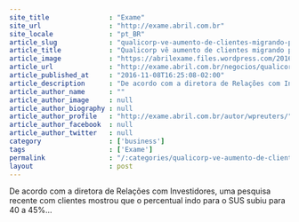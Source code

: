```yaml
---
site_title               : "Exame"
site_url                 : "http://exame.abril.com.br"
site_locale              : "pt_BR"
article_slug             : "qualicorp-ve-aumento-de-clientes-migrando-para-o-sus"
article_title            : "Qualicorp vê aumento de clientes migrando para o SUS"
article_image            : "https://abrilexame.files.wordpress.com/2016/10/size_960_16_9_sus-hospital2.jpg?quality=70&strip=all&w=960"
article_url              : "http://exame.abril.com.br/negocios/qualicorp-ve-aumento-de-clientes-migrando-para-o-sus/"
article_published_at     : "2016-11-08T16:25:08-02:00"
article_description      : "De acordo com a diretora de Relações com Investidores, uma pesquisa recente com clientes mostrou que o percentual indo para o SUS subiu para 40 a 45%..."
article_author_name      : ""
article_author_image     : null
article_author_biography : null
article_author_profile   : "http://exame.abril.com.br/autor/wpreuters/"
article_author_facebook  : null
article_author_twitter   : null
category                 : ['business']
tags                     : ['Exame']
permalink                : "/:categories/qualicorp-ve-aumento-de-clientes-migrando-para-o-sus/"
layout                   : post
---
```


De acordo com a diretora de Relações com Investidores, uma pesquisa recente com clientes mostrou que o percentual indo para o SUS subiu para 40 a 45%...
